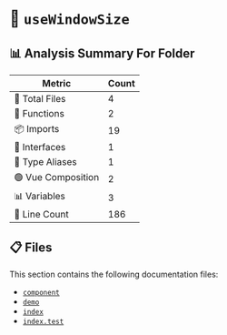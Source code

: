 # 📁 `useWindowSize`

## 📊 Analysis Summary For Folder

| Metric | Count |
|--------|-------|
| 📁 Total Files | 4 |
| 🔧 Functions | 2 |
| 📦 Imports | 19 |
| 📐 Interfaces | 1 |
| 📑 Type Aliases | 1 |
| 🟢 Vue Composition | 2 |
| 📊 Variables | 3 |
| 🔢 Line Count | 186 |


## 📋 Files

This section contains the following documentation files:

- [`component`](./component.md)
- [`demo`](./demo.md)
- [`index`](./index.md)
- [`index.test`](./index.test.md)